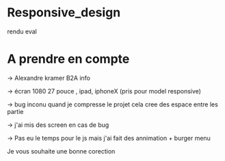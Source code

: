 # Responsive_design
rendu eval


# A prendre en compte


-> Alexandre kramer B2A info

-> écran 1080 27 pouce , ipad, iphoneX (pris pour model responsive)

-> bug inconu quand je compresse le projet cela cree des espace entre les partie

-> j'ai mis des screen en cas de bug

-> Pas eu le temps pour le js mais j'ai fait des annimation + burger menu

Je vous souhaite une bonne corection
